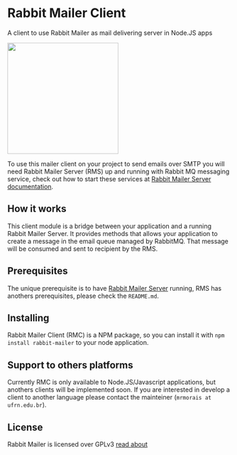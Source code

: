 # Rabbit Mailer Client
A client to use Rabbit Mailer as mail delivering server in Node.JS apps

<img src="https://i.imgur.com/BTdctAa.png" width="250">

To use this mailer client on your project to send emails over SMTP you will need Rabbit Mailer Server (RMS) up and running with Rabbit MQ messaging service, check out how to start these services at [Rabbit Mailer Server documentation](https://github.com/ccsa-ufrn/rabbit-mailer-server).

## How it works

This client module is a bridge between your application and a running Rabbit Mailer Server. It provides methods that allows your application to create a message in the email queue managed by RabbitMQ. That message will be consumed and sent to recipient by the RMS.

## Prerequisites

The unique prerequisite is to have [Rabbit Mailer Server](https://github.com/ccsa-ufrn/rabbit-mailer-server) running, RMS has anothers prerequisites, please check the `README.md`.

## Installing

Rabbit Mailer Client (RMC) is a NPM package, so you can install it with `npm install rabbit-mailer` to your node application.

## Support to others platforms

Currently RMC is only available to Node.JS/Javascript applications, but anothers clients will be implemented soon. If you are interested in develop a client to another language please contact the mainteiner (`mrmorais at ufrn.edu.br`).

## License

Rabbit Mailer is licensed over GPLv3 [read about](https://www.gnu.org/licenses/gpl-3.0.html)
